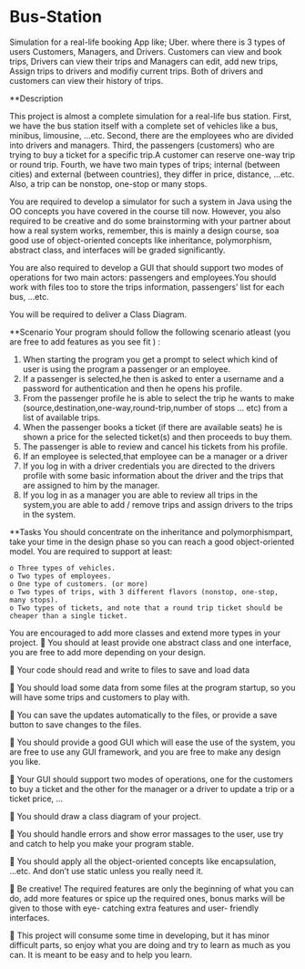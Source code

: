 # Bus-Station
Simulation for a real-life booking App like; Uber. where there is 3 types of users Customers, Managers, and Drivers. Customers can view and book trips, Drivers can view their trips and Managers can edit, add new trips, Assign trips to drivers and modifiy current trips. Both of drivers and customers can view their history of trips.

**Description

  This project is almost a complete simulation for a real-life bus station. First, we have the bus
  station itself with a complete set of vehicles like a bus, minibus, limousine, ...etc. Second, there
  are the employees who are divided into drivers and managers. Third, the passengers
  (customers) who are trying to buy a ticket for a specific trip.A customer can reserve one-way
  trip or round trip. Fourth, we have two main types of trips; internal (between cities) and
  external (between countries), they differ in price, distance, ...etc. Also, a trip can be nonstop,
  one-stop or many stops. 
  
  You are required to develop a simulator for such a system in Java using the OO concepts you
  have covered in the course till now. However, you also required to be creative and do some
  brainstorming with your partner about how a real system works, remember, this is mainly a
  design course, soa good use of object-oriented concepts like inheritance, polymorphism,
  abstract class, and interfaces will be graded significantly.

  You are also required to develop a GUI that should support two modes of operations for two
  main actors: passengers and employees.You should work with files too to store the trips
  information, passengers’ list for each bus, ...etc.
  
  You will be required to deliver a Class Diagram.
  

**Scenario
Your program should follow the following scenario atleast (you are free to add features as you
see fit ) :

  1. When starting the program you get a prompt to select which kind of user is using the
  program a passenger or an employee.
  2. If a passenger is selected,he then is asked to enter a username and a password for
  authentication and then he opens his profile.
  3. From the passenger profile he is able to select the trip he wants to make
  (source,destination,one-way,round-trip,number of stops ... etc) from a list of available
  trips.
  4. When the passenger books a ticket (if there are available seats) he is shown a price for
  the selected ticket(s) and then proceeds to buy them.
  5. The passenger is able to review and cancel his tickets from his profile.
  6. If an employee is selected,that employee can be a manager or a driver
  7. If you log in with a driver credentials you are directed to the drivers profile with some
  basic information about the driver and the trips that are assigned to him by the manager.
  8. If you log in as a manager you are able to review all trips in the system,you are able to
  add / remove trips and assign drivers to the trips in the system.
  

**Tasks
  You should concentrate on the inheritance and polymorphismpart, take your time in
  the design phase so you can reach a good object-oriented model. You are required to
  support at least:
  
    o Three types of vehicles. 
    o Two types of employees.
    o One type of customers. (or more)
    o Two types of trips, with 3 different flavors (nonstop, one-stop, many stops).
    o Two types of tickets, and note that a round trip ticket should be cheaper than a single ticket.

  You are encouraged to add more classes and extend more types in your project.
   You should at least provide one abstract class and one interface, you are free to add
    more depending on your design.
    
   Your code should read and write to files to save and load data
  
   You should load some data from some files at the program startup, so you will have
    some trips and customers to play with.
  
   You can save the updates automatically to the files, or provide a save button to save
    changes to the files. 
    
   You should provide a good GUI which will ease the use of the system, you are free to
    use any GUI framework, and you are free to make any design you like.
  
   Your GUI should support two modes of operations, one for the customers to buy a ticket
    and the other for the manager or a driver to update a trip or a ticket price, ...
  
   You should draw a class diagram of your project.
  
   You should handle errors and show error massages to the user, use try and catch to help
    you make your program stable.
  
   You should apply all the object-oriented concepts like encapsulation, ...etc. And don’t
    use static unless you really need it. 
    
   Be creative! The required features are only the beginning of what you can do, 
    add more features or spice up the required ones, 
    bonus marks will be given to those with eye- catching extra features and user- friendly interfaces.
  
   This project will consume some time in developing, but it has minor difficult parts, so
    enjoy what you are doing and try to learn as much as you can. It is meant to be easy and
    to help you learn.
  

